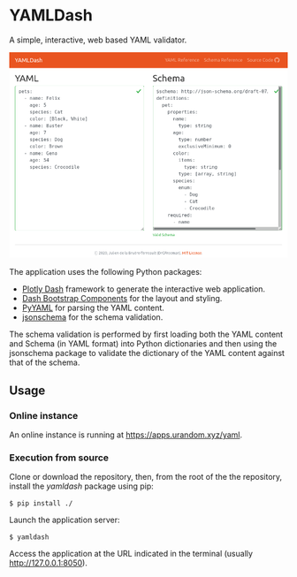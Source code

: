# YAMLDash
A simple, interactive, web based YAML validator.

[![Screenshot](./screenshot.png)](https://apps.urandom.xyz/yaml)

The application uses the following Python packages:
* [Plotly Dash](https://dash.plot.ly/) framework to generate the interactive web application.
* [Dash Bootstrap Components](https://dash-bootstrap-components.opensource.faculty.ai/) for the layout and styling.
* [PyYAML](https://pyyaml.org/wiki/PyYAML) for parsing the YAML content.
* [jsonschema](https://python-jsonschema.readthedocs.io/en/stable/) for the schema validation.

The schema validation is performed by first loading both the YAML content and Schema (in YAML format) into Python dictionaries and then using the jsonschema package to validate the dictionary of the YAML content against that of the schema.

## Usage

### Online instance

An online instance is running at https://apps.urandom.xyz/yaml.

### Execution from source

Clone or download the repository, then, from the root of the the repository, install the *yamldash* package using pip:

```
$ pip install ./
```

Launch the application server:

```
$ yamldash
```

Access the application at the URL indicated in the terminal (usually http://127.0.0.1:8050).